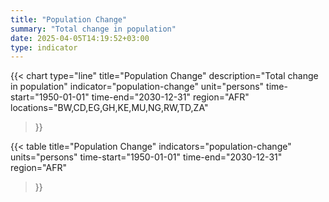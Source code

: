 ```yaml
---
title: "Population Change"
summary: "Total change in population"
date: 2025-04-05T14:19:52+03:00
type: indicator
---
```


{{< chart
    type="line"
    title="Population Change"
    description="Total change in population"
    indicator="population-change"
    unit="persons"
    time-start="1950-01-01"
    time-end="2030-12-31"
    region="AFR"
    locations="BW,CD,EG,GH,KE,MU,NG,RW,TD,ZA"
>}}

{{< table
    title="Population Change"
    indicators="population-change"
    units="persons"
    time-start="1950-01-01"
    time-end="2030-12-31"
    region="AFR"
>}}
